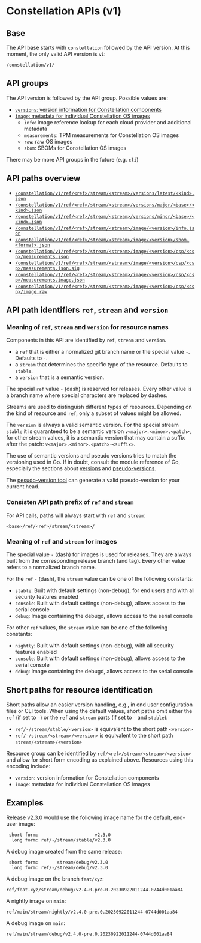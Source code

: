 # Constellation APIs (v1)

## Base

The API base starts with `constellation` followed by the API version.
At this moment, the only valid API version is `v1`:

```
/constellation/v1/
```

## API groups

The API version is followed by the API group. Possible values are:

- [`versions`: version information for Constellation components](version-api.md)
- [`image`: metadata for individual Constellation OS images](image-api.md)
  - `info`: image reference lookup for each cloud provider and additional metadata
  - `measurements`: TPM measurements for Constellation OS images
  - `raw`: raw OS images
  - `sbom`: SBOMs for Constellation OS images

There may be more API groups in the future (e.g. `cli`)

## API paths overview

- [`/constellation/v1/ref/<ref>/stream/<stream>/versions/latest/<kind>.json`](version-api.md#latest)
- [`/constellation/v1/ref/<ref>/stream/<stream>/versions/major/<base>/<kind>.json`](version-api.md#major-to-minor-version-list)
- [`/constellation/v1/ref/<ref>/stream/<stream>/versions/minor/<base>/<kind>.json`](version-api.md#minor-to-patch-version-list)
- [`/constellation/v1/ref/<ref>/stream/<stream>/image/<version>/info.json`](image-api.md#image-lookup-table)
- [`/constellation/v1/ref/<ref>/stream/<stream>/image/<version>/sbom.<format>.json`](image-api.md)
- [`/constellation/v1/ref/<ref>/stream/<stream>/image/<version>/csp/<csp>/measurements.json`](image-api.md)
- [`/constellation/v1/ref/<ref>/stream/<stream>/image/<version>/csp/<csp>/measurements.json.sig`](image-api.md)
- [`/constellation/v1/ref/<ref>/stream/<stream>/image/<version>/csp/<csp>/measurements.image.json`](image-api.md)
- [`/constellation/v1/ref/<ref>/stream/<stream>/image/<version>/csp/<csp>/image.raw`](image-api.md)

## API path identifiers  `ref`, `stream` and `version`

### Meaning of `ref`, `stream` and `version` for resource names

Components in this API are identified by `ref`, `stream` and `version`.

- a `ref` that is either a normalized git branch name or the special value `-`. Defaults to `-`.
- a `stream` that determines the specific type of the resource. Defaults to `stable`.
- a `version` that is a semantic version.

The special `ref` value `-` (dash) is reserved for releases. Every other value is a branch name where special characters are replaced by dashes.

Streams are used to distinguish different types of resources. Depending on the kind of resource and `ref`, only a subset of values might be allowed.

The `version` is always a valid semantic version. For the special stream `stable` it is guaranteed to be a semantic version `v<major>.<minor>.<patch>`,
for other stream values, it is a semantic version that may contain a suffix after the patch: `v<major>.<minor>.<patch>-<suffix>`.

The use of semantic versions and pseudo versions tries to match the versioning used in Go. If in doubt,
consult the module reference of Go, especially the sections about [versions](https://go.dev/ref/mod#versions)
and [pseudo-versions](https://go.dev/ref/mod#pseudo-versions).

The [pesudo-version tool](../hack/pseudo-version) can generate a valid pseudo-version for your current head.

### Consisten API path prefix of `ref` and `stream`

For API calls, paths will always start with `ref` and `stream`:

```
<base>/ref/<ref>/stream/<stream>/
```

### Meaning of `ref` and `stream` for images

The special value `-` (dash) for images is used for releases. They are always built from the corresponding release branch (and tag).
Every other value refers to a normalized branch name.

For the `ref` `-` (dash), the `stream` value can be one of the following constants:

- `stable`: Built with default settings (non-debug), for end users and with all security features enabled
- `console`: Built with default settings (non-debug), allows access to the serial console
- `debug`: Image containing the debugd, allows access to the serial console

For other `ref` values, the `stream` value can be one of the following constants:

- `nightly`: Built with default settings (non-debug), with all security features enabled
- `console`: Built with default settings (non-debug), allows access to the serial console
- `debug`: Image containing the debugd, allows access to the serial console

## Short paths for resource identification

Short paths allow an easier version handling, e.g., in end user configuration files or CLI tools.
When using the default values, short paths omit either the `ref` (if set to `-`) or the `ref` and `stream`
parts (if set to `-` and `stable`):

- `ref/-/stream/stable/<version>` is equivalent to the short path `<version>`
- `ref/-/stream/<stream>/<version>` is equivalent to the short path `stream/<stream>/<version>`

Resource group can be identified by `ref/<ref>/stream/<stream>/<version>` and allow for short form encoding as explained above.
Resources using this encoding include:

- `version`: version information for Constellation components
- `image`: metadata for individual Constellation OS images

## Examples

Release v2.3.0 would use the following image name for the default, end-user image:

```
 short form:                     v2.3.0
  long form: ref/-/stream/stable/v2.3.0
```

A debug image created from the same release:

```
 short form:       stream/debug/v2.3.0
  long form: ref/-/stream/debug/v2.3.0
```

A debug image on the branch `feat/xyz`:

```
ref/feat-xyz/stream/debug/v2.4.0-pre.0.20230922011244-0744d001aa84
```

A nightly image on `main`:

```
ref/main/stream/nightly/v2.4.0-pre.0.20230922011244-0744d001aa84
```

A debug image on `main`:

```
ref/main/stream/debug/v2.4.0-pre.0.20230922011244-0744d001aa84
```

